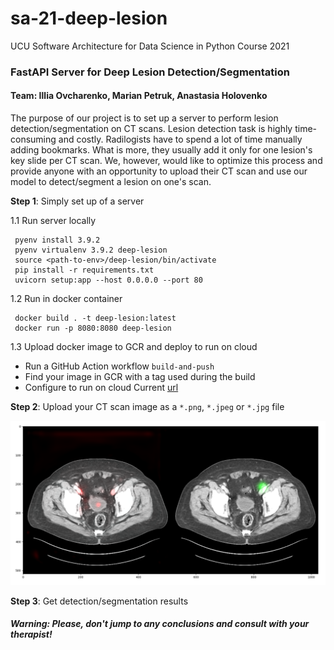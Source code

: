 # sa-21-deep-lesion
UCU Software Architecture for Data Science in Python Course 2021

### FastAPI Server for Deep Lesion Detection/Segmentation

#### Team: Illia Ovcharenko, Marian Petruk, Anastasia Holovenko

The purpose of our project is to set up a server to perform lesion detection/segmentation on CT scans.
Lesion detection task is highly time-consuming and costly. Radilogists have to spend a lot of time
manually adding bookmarks. What is more, they usually add it only for one lesion's key slide per CT scan.
We, however, would like to optimize this process and provide anyone with an opportunity to upload their CT scan
and use our model to detect/segment a lesion on one's scan.

**Step 1**: Simply set up of a server

1.1 Run server locally
```
 pyenv install 3.9.2 
 pyenv virtualenv 3.9.2 deep-lesion
 source <path-to-env>/deep-lesion/bin/activate
 pip install -r requirements.txt
 uvicorn setup:app --host 0.0.0.0 --port 80
```

1.2 Run in docker container
```
 docker build . -t deep-lesion:latest
 docker run -p 8080:8080 deep-lesion
```

1.3 Upload docker image to GCR and deploy to run on cloud
* Run a GitHub Action workflow `build-and-push`
* Find your image in GCR with a tag used during the build
* Configure to run on cloud
Current [url](https://deep-lesion-service-642qcpnmbq-ue.a.run.app)

**Step 2**: Upload your CT scan image as a `*.png`, `*.jpeg` or `*.jpg` file

![output](images/segmentation-example.png)

**Step 3**: Get detection/segmentation results

##### Warning: Please, don't jump to any conclusions and consult with your therapist! 
